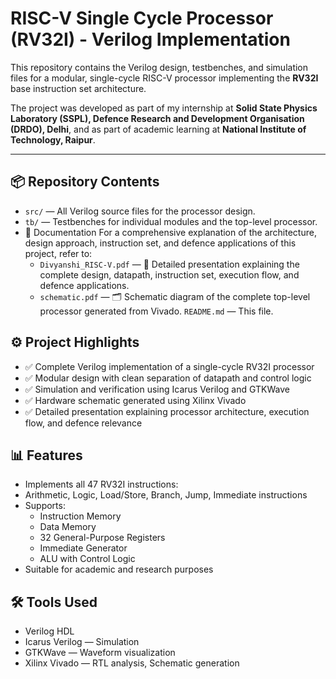 # RISC-V Single Cycle Processor (RV32I) - Verilog Implementation
This repository contains the Verilog design, testbenches, and simulation files for a modular, single-cycle RISC-V processor implementing the **RV32I** base instruction set architecture.

The project was developed as part of my internship at **Solid State Physics Laboratory (SSPL), Defence Research and Development Organisation (DRDO), Delhi**, and as part of academic learning at **National Institute of Technology, Raipur**.

---

## 📦 Repository Contents
- `src/` — All Verilog source files for the processor design.
- `tb/` — Testbenches for individual modules and the top-level processor.
- 📄 Documentation
For a comprehensive explanation of the architecture, design approach, instruction set, and defence applications of this project, refer to:
  - `Divyanshi_RISC-V.pdf` — 📄 Detailed presentation explaining the complete design, datapath, instruction set, execution flow, and defence applications.
  - `schematic.pdf` — 🗂️ Schematic diagram of the complete top-level processor generated from Vivado.
`README.md` — This file.

## ⚙️ Project Highlights
- ✅ Complete Verilog implementation of a single-cycle RV32I processor
- ✅ Modular design with clean separation of datapath and control logic
- ✅ Simulation and verification using Icarus Verilog and GTKWave
- ✅ Hardware schematic generated using Xilinx Vivado
- ✅ Detailed presentation explaining processor architecture, execution flow, and defence relevance

## 📊 Features
- Implements all 47 RV32I instructions:
- Arithmetic, Logic, Load/Store, Branch, Jump, Immediate instructions
- Supports:
  - Instruction Memory
  - Data Memory
  - 32 General-Purpose Registers
  - Immediate Generator
  - ALU with Control Logic
- Suitable for academic and research purposes

## 🛠 Tools Used
- Verilog HDL
- Icarus Verilog — Simulation
- GTKWave — Waveform visualization
- Xilinx Vivado — RTL analysis, Schematic generation
